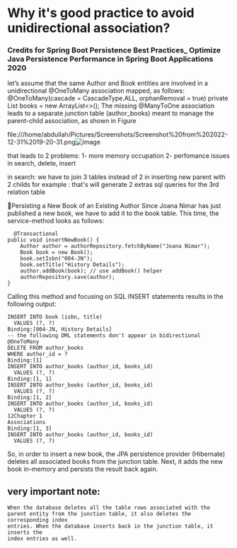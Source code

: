 # Why it's good practice to avoid unidirectional association? 
### Credits for Spring Boot Persistence Best Practices_ Optimize Java Persistence Performance in Spring Boot Applications 2020

let’s assume that the same Author and Book entities are involved in a unidirectional
@OneToMany association mapped, as follows:
@OneToMany(cascade = CascadeType.ALL, orphanRemoval = true)
private List<Book> books = new ArrayList<>();
The missing @ManyToOne association leads to a separate junction table (author_books)
meant to manage the parent-child association, as shown in Figure

file:///home/abdullah/Pictures/Screenshots/Screenshot%20from%202022-12-31%2019-20-31.png![image](https://user-images.githubusercontent.com/51336081/210151114-dbdeeab0-ad2a-4bc0-802b-c2012a7f75cf.png)

that leads to 2 problems:
  1- more memory occupation
  2- perfomance issues in search, delete, insert
  
  in search: we have to join 3 tables instead of 2
  in inserting new parent with 2 childs for example : that's will generate 2 extras sql queries for the 3rd relation table 

  Persisting a New Book of an Existing Author
Since Joana Nimar has just published a new book, we have to add it to the book table.
This time, the service-method looks as follows:
```
  @Transactional
public void insertNewBook() {
    Author author = authorRepository.fetchByName("Joana Nimar");
    Book book = new Book();
    book.setIsbn("004-JN");
    book.setTitle("History Details");
    author.addBook(book); // use addBook() helper
    authorRepository.save(author);
}
```
Calling this method and focusing on SQL INSERT statements results in the following
output:
```  
INSERT INTO book (isbn, title)
  VALUES (?, ?)
Binding:[004-JN, History Details]
-- the following DML statements don't appear in bidirectional @OneToMany
DELETE FROM author_books
WHERE author_id = ?
Binding:[1]
INSERT INTO author_books (author_id, books_id)
  VALUES (?, ?)
Binding:[1, 1]
INSERT INTO author_books (author_id, books_id)
  VALUES (?, ?)
Binding:[1, 2]
INSERT INTO author_books (author_id, books_id)
  VALUES (?, ?)
12Chapter 1
Associations
Binding:[1, 3]
INSERT INTO author_books (author_id, books_id)
  VALUES (?, ?)
  ```
So, in order to insert a new book, the JPA persistence provider (Hibernate) deletes
all associated books from the junction table. Next, it adds the new book in-memory
and persists the result back again.
  
## very important note:

  ```
  When the database deletes all the table rows associated with the
parent entity from the junction table, it also deletes the corresponding index
entries. When the database inserts back in the junction table, it inserts the
index entries as well.
```  
